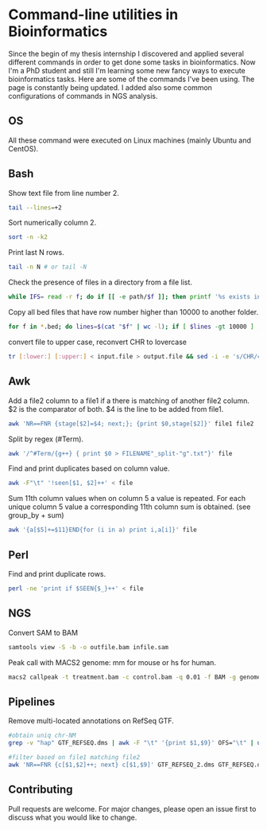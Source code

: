 # Command-line utilities in Bioinformatics

Since the begin of my thesis internship I discovered and applied several different commands in order to get done some tasks in bioinformatics. Now I'm a PhD student and still I'm learning some new fancy ways to execute bioinformatics tasks. Here are some of the commands I've been using. The page is constantly being updated.
I added also some common configurations of commands in NGS analysis.

## OS

All these command were executed on Linux machines (mainly Ubuntu and CentOS).

## Bash

Show text file from line number 2.

```bash
tail --lines=+2
```

Sort numerically column 2.

```bash
sort -n -k2
```

Print last N rows.

```bash
tail -n N # or tail -N
```

Check the presence of files in a directory from a file list.

```bash
while IFS= read -r f; do if [[ -e path/$f ]]; then printf '%s exists in %s\n' "$f" "path/";else printf '%s is missing in %s\n' "$f" path/;fi; done < listfile
```

Copy all bed files that have row number higher than 10000 to another folder.

```bash
for f in *.bed; do lines=$(cat "$f" | wc -l); if [ $lines -gt 10000 ] ; then echo "moving $f with $lines lines to path/"; cp $f path/ ; fi; done | wc -l
```

convert file to upper case, reconvert CHR to lovercase

```bash
tr [:lower:] [:upper:] < input.file > output.file && sed -i -e 's/CHR/chr/g' output.file
```

## Awk
Add a file2 column to a file1 if a there is matching of another file2 column. $2 is the comparator of both. $4 is the line to be added from file1.

```bash
awk 'NR==FNR {stage[$2]=$4; next;}; {print $0,stage[$2]}' file1 file2
```
Split by regex (#Term).

```bash
awk '/^#Term/{g++} { print $0 > FILENAME"_split-"g".txt"}' file
```

Find and print duplicates based on column value.

```bash
awk -F"\t" '!seen[$1, $2]++' < file
```

Sum 11th column values when on column 5 a value is repeated. For each unique
column 5 value a corresponding 11th column sum is obtained. (see group_by + sum)

```bash
awk '{a[$5]+=$11}END{for (i in a) print i,a[i]}' file
```

## Perl

Find and print duplicate rows.

```bash
perl -ne 'print if $SEEN{$_}++' < file
```

## NGS

Convert SAM to BAM

```bash
samtools view -S -b -o outfile.bam infile.sam
```

Peak call with MACS2
genome: mm for mouse or hs for human.

```bash
macs2 callpeak -t treatment.bam -c control.bam -q 0.01 -f BAM -g genome -n outfile
```

## Pipelines

Remove multi-located annotations on RefSeq GTF.
```bash
#obtain uniq chr-NM
grep -v "hap" GTF_REFSEQ.dms | awk -F "\t" '{print $1,$9}' OFS="\t" | uniq | sort -k2 -u > GTF_REFSEQ_2.dms

#filter based on file1 matching file2
awk 'NR==FNR {c[$1,$2]++; next} c[$1,$9]' GTF_REFSEQ_2.dms GTF_REFSEQ.dms > out
```


## Contributing
Pull requests are welcome. For major changes, please open an issue first to discuss what you would like to change.


